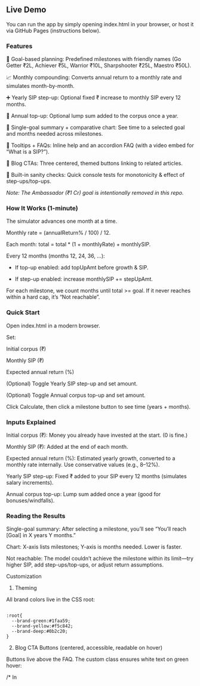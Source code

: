 <h2>Live Demo</h2>

You can run the app by simply opening index.html in your browser, or host it via GitHub Pages (instructions below).

<h3>Features</h3>

🌱 Goal-based planning: Predefined milestones with friendly names (Go Getter ₹2L, Achiever ₹5L, Warrior ₹10L, Sharpshooter ₹25L, Maestro ₹50L).

📈 Monthly compounding: Converts annual return to a monthly rate and simulates month-by-month.

➕ Yearly SIP step-up: Optional fixed ₹ increase to monthly SIP every 12 months.

💼 Annual top-up: Optional lump sum added to the corpus once a year.

🎯 Single-goal summary + comparative chart: See time to a selected goal and months needed across milestones.

💬 Tooltips + FAQs: Inline help and an accordion FAQ (with a video embed for “What is a SIP?”).

🔗 Blog CTAs: Three centered, themed buttons linking to related articles.

🧪 Built-in sanity checks: Quick console tests for monotonicity & effect of step-ups/top-ups.

<em>Note: The Ambassador (₹1 Cr) goal is intentionally removed in this repo.</em>

<h3>How It Works (1-minute)</h3>

The simulator advances one month at a time.

Monthly rate = (annualReturn% / 100) / 12.

Each month:
total = total * (1 + monthlyRate) + monthlySIP.

Every 12 months (months 12, 24, 36, …):

- If top-up enabled: add topUpAmt before growth & SIP.

- If step-up enabled: increase monthlySIP += stepUpAmt.

For each milestone, we count months until total >= goal. If it never reaches within a hard cap, it’s “Not reachable”.

<h3>Quick Start</h3>

Open index.html in a modern browser.

Set:

Initial corpus (₹)

Monthly SIP (₹)

Expected annual return (%)

(Optional) Toggle Yearly SIP step-up and set amount.

(Optional) Toggle Annual corpus top-up and set amount.

Click Calculate, then click a milestone button to see time (years + months).

<h3>Inputs Explained</h3>

Initial corpus (₹): Money you already have invested at the start. (0 is fine.)

Monthly SIP (₹): Added at the end of each month.

Expected annual return (%): Estimated yearly growth, converted to a monthly rate internally. Use conservative values (e.g., 8–12%).

Yearly SIP step-up: Fixed ₹ added to your SIP every 12 months (simulates salary increments).

Annual corpus top-up: Lump sum added once a year (good for bonuses/windfalls).

<h3>Reading the Results</h3>

Single-goal summary: After selecting a milestone, you’ll see “You’ll reach [Goal] in X years Y months.”

Chart: X-axis lists milestones; Y-axis is months needed. Lower is faster.

Not reachable: The model couldn’t achieve the milestone within its limit—try higher SIP, add step-ups/top-ups, or adjust return assumptions.

Customization
1) Theming

All brand colors live in the CSS root:

<code>
:root{
  --brand-green:#1faa59;
  --brand-yellow:#f5c842;
  --brand-deep:#0b2c20;
}
</code>


2) Blog CTA Buttons (centered, accessible, readable on hover)

Buttons live above the FAQ. The custom class ensures white text on green hover:

/* In <style> */
<code>
.btn-outline-brand{
  border-color: var(--brand-green);
  color: var(--brand-green);
}
.btn-outline-brand:hover,
.btn-outline-brand:focus{
  background-color: var(--brand-green);
  border-color: var(--brand-green);
  color: #fff;
}

<div class="text-center my-4">
  <div class="d-inline-flex justify-content-center gap-2 flex-wrap">
    <a class="btn btn-outline-brand" href="https://example.com/compounding" target="_blank" rel="noopener">
      Power of Compounding: Explained
    </a>
    <a class="btn btn-outline-brand" href="https://example.com/link-sip-to-goals" target="_blank" rel="noopener">
      Link Your SIP to Goals
    </a>
    <a class="btn btn-outline-brand" href="https://example.com/detailed-method" target="_blank" rel="noopener">
      Detailed Calculation Method
    </a>
  </div>
</div>
</code>

3) “What is a SIP?” — Video Embed

The first FAQ pane embeds a responsive YouTube video via Bootstrap’s ratio helper:

<code>
<div class="ratio ratio-16x9">
  <iframe
    src="https://www.youtube.com/embed/5h0PagpUsIs?si=HJyxVKj3A0CcYcxh"
    title="YouTube video player"
    frameborder="0"
    allow="accelerometer; autoplay; clipboard-write; encrypted-media; gyroscope; picture-in-picture; web-share"
    referrerpolicy="strict-origin-when-cross-origin"
    allowfullscreen
    loading="lazy"></iframe>
</div>
</code>

4) Tooltip Copy (Step-up & Top-up)

<code>
<!-- Step-up toggle tooltip -->
<span class="help" data-bs-toggle="tooltip" title="Want your wealth to grow faster? Give your SIP a raise – step up and reach your goals sooner.">?</span>

<!-- Top-up toggle tooltip -->
<span class="help" data-bs-toggle="tooltip" title="Want your wealth to grow faster? Give your SIP a raise – add an annual top-up and reach your goals sooner.">?</span>
</code>

5) Change Frequency (Yearly → Half-Yearly)

In monthsToReachGoal(...), switch the modulo checks:

<code>
// Yearly (default)
if (top > 0 && m > 0 && m % 12 === 0) { total += top; }
if (step > 0 && m > 0 && m % 12 === 0) { monthlySIP += step; }

// Half-yearly
// if (top > 0 && m > 0 && m % 6 === 0) { total += top; }
// if (step > 0 && m > 0 && m % 6 === 0) { monthlySIP += step; }
</code>

6) Add/Remove Milestones

Update the goals array + goalMeta map. The chart updates automatically.

<code>
const goals = [200000, 500000, 1000000, 2500000, 5000000]; // Ambassador removed
const goalMeta = {
  200000: 'Go Getter',
  500000: 'Achiever',
  1000000: 'Warrior',
  2500000: 'Sharpshooter',
  5000000: 'Maestro',
};
</code>

Project Structure
.
├── index.html    # Single-file app: HTML, CSS (in <style>), JS (in <script>)
└── README.md     # You are here


(Optional) Add a docs/ folder to include a user guide or screenshots:

docs/
  ├── user-guide.pdf
  └── screenshot.png

<h3>Local Development</h3>

Option A: Double-click index.html to open it in your browser.

Option B (recommended): Use a lightweight dev server so tooltips & imports behave consistently:

VS Code extension: Live Server

or run python -m http.server (then open http://localhost:8000)

Deploy to GitHub Pages

Push this repo to GitHub.

In your repo: Settings → Pages.

Source: Deploy from a branch → choose main and set folder to /root (or /docs if you place files there).

Save. Your app will be available at:
https://<your-username>.github.io/<your-repo>/

<h3>Troubleshooting</h3>

No change after clicking Calculate: Ensure expected return > 0% and either initial corpus > 0 or monthly SIP > 0.

Chart gaps / Not reachable: Increase SIP, add step-ups/top-ups, or adjust return (within reason).

Buttons text invisible on hover: Use the .btn-outline-brand CSS above (text turns white on green).

Tooltips not showing: Ensure Bootstrap JS is loading and the page is served over a local server (not a file:// URL) if your browser blocks some features.

License

MIT — feel free to use, modify, and distribute with attribution.
